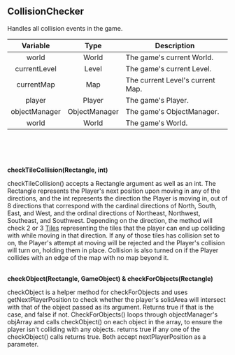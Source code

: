 ## CollisionChecker

Handles all collision events in the game.

|   Variable    |     Type      | Description                      |
|:-------------:|:-------------:|----------------------------------|
|     world     |     World     | The game's current World.        |
| currentLevel  |     Level     | The game's current Level.        |
|  currentMap   |      Map      | The current Level's current Map. |
|    player     |    Player     | The game's Player.               |
| objectManager | ObjectManager | The game's ObjectManager.        |
|     world     |     World     | The game's World.                |
\
\
\
\
__checkTileCollision(Rectangle, int)__

checkTileCollision() accepts a Rectangle argument as well as an int. The Rectangle represents the Player's next position upon moving in any of the directions, 
and the int represents the direction the Player is moving in, out of 8 directions that correspond with the cardinal directions of North, South, East, and West, 
and the ordinal directions of Northeast, Northwest, Southeast, and Southwest. Depending on the direction, the method will check 2 or 3 [Tiles](tile.md) representing the tiles that the player can end up colliding 
with while moving in that direction. If any of those tiles has collision set to on, the Player's attempt at moving will be rejected and the Player's collision will turn on, holding them in place. Collision is also
turned on if the Player collides with an edge of the map with no map beyond it.

\
__checkObject(Rectangle, GameObject) & checkForObjects(Rectangle)__

checkObject is a helper method for checkForObjects and uses getNextPlayerPosition to check whether 
the player's solidArea will intersect with that of the object passed as its argument. Returns true if
that is the case, and false if not. CheckForObjects() loops through objectManager's objArray and calls
checkObject() on each object in the array, to ensure the player isn't colliding with any objects. 
returns true if any one of the checkObject() calls returns true. Both accept nextPlayerPosition as a parameter.


